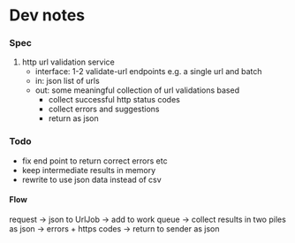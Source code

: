 # Dev notes

### Spec
1. http url validation service
    - interface: 1-2 validate-url endpoints e.g. a single url and batch
    - in: json list of urls
    - out: some meaningful collection of url validations based
        - collect successful http status codes
        - collect errors and suggestions
        - return as json

### Todo
- fix end point to return correct errors etc
- keep intermediate results in memory
- rewrite to use json data instead of csv

#### Flow
request -> 
    json to UrlJob -> 
        add to work queue ->
            collect results in two piles as json -> 
                errors + https codes ->
            return to sender as json

